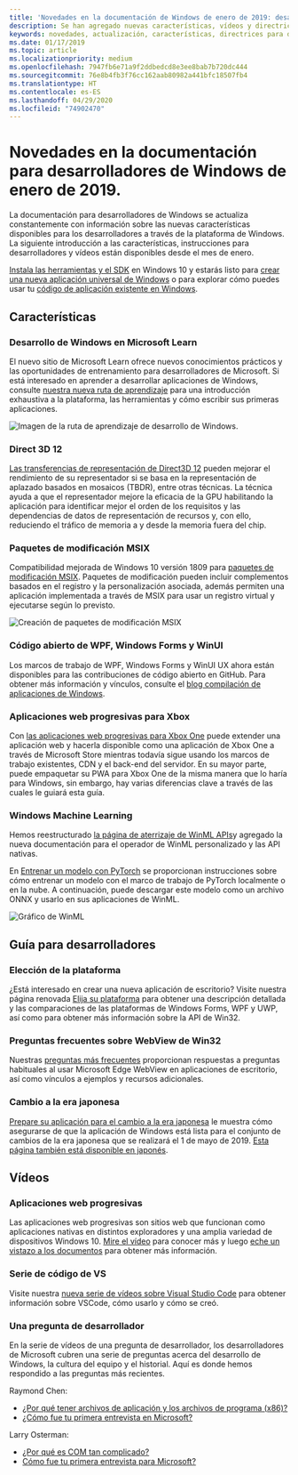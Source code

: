 ```yaml
---
title: 'Novedades en la documentación de Windows de enero de 2019: desarrollar aplicaciones para UWP'
description: Se han agregado nuevas características, vídeos y directrices para desarrolladores a la documentación para los desarrolladores de Windows 10 de enero de 2019.
keywords: novedades, actualización, características, directrices para desarrolladores, Windows 10, enero.
ms.date: 01/17/2019
ms.topic: article
ms.localizationpriority: medium
ms.openlocfilehash: 7947fb6e71a9f2ddbedcd8e3ee8bab7b720dc444
ms.sourcegitcommit: 76e8b4fb3f76cc162aab80982a441bfc18507fb4
ms.translationtype: HT
ms.contentlocale: es-ES
ms.lasthandoff: 04/29/2020
ms.locfileid: "74902470"
---
```

# <a name="whats-new-in-the-windows-developer-docs-in-january-2019"></a>Novedades en la documentación para desarrolladores de Windows de enero de 2019.

La documentación para desarrolladores de Windows se actualiza constantemente con información sobre las nuevas características disponibles para los desarrolladores a través de la plataforma de Windows. La siguiente introducción a las características, instrucciones para desarrolladores y vídeos están disponibles desde el mes de enero.

[Instala las herramientas y el SDK](https://developer.microsoft.com/windows/downloads#_blank) en Windows 10 y estarás listo para [crear una nueva aplicación universal de Windows](../get-started/create-uwp-apps.md) o para explorar cómo puedes usar tu [código de aplicación existente en Windows](../porting/index.md).

## <a name="features"></a>Características

### <a name="windows-development-on-microsoft-learn"></a>Desarrollo de Windows en Microsoft Learn

El nuevo sitio de Microsoft Learn ofrece nuevos conocimientos prácticos y las oportunidades de entrenamiento para desarrolladores de Microsoft. Si está interesado en aprender a desarrollar aplicaciones de Windows, consulte [nuestra nueva ruta de aprendizaje](/learn/paths/develop-windows10-apps/) para una introducción exhaustiva a la plataforma, las herramientas y cómo escribir sus primeras aplicaciones.

![Imagen de la ruta de aprendizaje de desarrollo de Windows.](images/windows-learn.png)

### <a name="direct-3d-12"></a>Direct 3D 12

[Las transferencias de representación de Direct3D 12](/windows/desktop/direct3d12/direct3d-12-render-passes) pueden mejorar el rendimiento de su representador si se basa en la representación de aplazado basados en mosaicos (TBDR), entre otras técnicas. La técnica ayuda a que el representador mejore la eficacia de la GPU habilitando la aplicación para identificar mejor el orden de los requisitos y las dependencias de datos de representación de recursos y, con ello, reduciendo el tráfico de memoria a y desde la memoria fuera del chip.

### <a name="msix-modification-packages"></a>Paquetes de modificación MSIX

Compatibilidad mejorada de Windows 10 versión 1809 para [paquetes de modificación MSIX](/windows/msix/modification-package-1809-update). Paquetes de modificación pueden incluir complementos basados en el registro y la personalización asociada, además permiten una aplicación implementada a través de MSIX para usar un registro virtual y ejecutarse según lo previsto.

![Creación de paquetes de modificación MSIX](images/msix-modification-package.png)

### <a name="open-source-of-wpf-windows-forms-and-winui"></a>Código abierto de WPF, Windows Forms y WinUI

Los marcos de trabajo de WPF, Windows Forms y WinUI UX ahora están disponibles para las contribuciones de código abierto en GitHub. Para obtener más información y vínculos, consulte el [blog compilación de aplicaciones de Windows](https://blogs.windows.com/buildingapps/2018/12/04/announcing-open-source-of-wpf-windows-forms-and-winui-at-microsoft-connect-2018/#OKZjJs1VVTrMMtkL.97).

### <a name="progressive-web-apps-for-xbox"></a>Aplicaciones web progresivas para Xbox

Con [las aplicaciones web progresivas para Xbox One](/microsoft-edge/progressive-web-apps/xbox-considerations) puede extender una aplicación web y hacerla disponible como una aplicación de Xbox One a través de Microsoft Store mientras todavía sigue usando los marcos de trabajo existentes, CDN y el back-end del servidor. En su mayor parte, puede empaquetar su PWA para Xbox One de la misma manera que lo haría para Windows, sin embargo, hay varias diferencias clave a través de las cuales le guiará esta guía.

### <a name="windows-machine-learning"></a>Windows Machine Learning

Hemos reestructurado [la página de aterrizaje de WinML APIs](/windows/ai/api-reference)y agregado la nueva documentación para el operador de WinML personalizado y las API nativas.

En [Entrenar un modelo con PyTorch](/windows/ai/train-model-pytorch) se proporcionan instrucciones sobre cómo entrenar un modelo con el marco de trabajo de PyTorch localmente o en la nube. A continuación, puede descargar este modelo como un archivo ONNX y usarlo en sus aplicaciones de WinML.

![Gráfico de WinML](images/winml-graphic.png)

## <a name="developer-guidance"></a>Guía para desarrolladores

### <a name="choose-your-platform"></a>Elección de la plataforma

¿Está interesado en crear una nueva aplicación de escritorio? Visite nuestra página renovada [Elija su plataforma](/windows/desktop/choose-your-technology) para obtener una descripción detallada y las comparaciones de las plataformas de Windows Forms, WPF y UWP, así como para obtener más información sobre la API de Win32.

### <a name="faqs-on-win32-webview"></a>Preguntas frecuentes sobre WebView de Win32

Nuestras [preguntas más frecuentes](/windows/communitytoolkit/controls/wpf-winforms/webview#frequently-asked-questions-faqs) proporcionan respuestas a preguntas habituales al usar Microsoft Edge WebView en aplicaciones de escritorio, así como vínculos a ejemplos y recursos adicionales.

### <a name="japanese-era-change"></a>Cambio a la era japonesa

[Prepare su aplicación para el cambio a la era japonesa](../design/globalizing/japanese-era-change.md) le muestra cómo asegurarse de que la aplicación de Windows está lista para el conjunto de cambios de la era japonesa que se realizará el 1 de mayo de 2019. [Esta página también está disponible en japonés](/windows/uwp/design/globalizing/japanese-era-change).

## <a name="videos"></a>Vídeos

### <a name="progressive-web-apps"></a>Aplicaciones web progresivas

Las aplicaciones web progresivas son sitios web que funcionan como aplicaciones nativas en distintos exploradores y una amplia variedad de dispositivos Windows 10. [Mire el vídeo](https://youtu.be/ugAewC3308Y) para conocer más y luego [eche un vistazo a los documentos](https://developer.microsoft.com/windows/pwa) para obtener más información.

### <a name="vs-code-series"></a>Serie de código de VS

Visite nuestra [nueva serie de vídeos sobre Visual Studio Code](https://www.youtube.com/playlist?list=PLlrxD0HtieHjQX77y-0sWH9IZBTmv1tTx) para obtener información sobre VSCode, cómo usarlo y cómo se creó.

### <a name="one-dev-question"></a>Una pregunta de desarrollador

En la serie de vídeos de una pregunta de desarrollador, los desarrolladores de Microsoft cubren una serie de preguntas acerca del desarrollo de Windows, la cultura del equipo y el historial. Aquí es donde hemos respondido a las preguntas más recientes.

Raymond Chen:

* [¿Por qué tener archivos de aplicación y los archivos de programa (x86)?](https://youtu.be/qRb6otsHG5c)
* [¿Cómo fue tu primera entrevista en Microsoft?](https://youtu.be/MfzzbNp8kfw)

Larry Osterman:

* [¿Por qué es COM tan complicado?](https://youtu.be/-gkXAV-StVA)
* [Cómo fue tu primera entrevista para Microsoft?](https://youtu.be/N7o9eJpFYco)